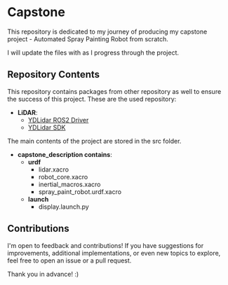 # Capstone

This repository is dedicated to my journey of producing my capstone project - Automated Spray Painting Robot from scratch.

I will update the files with as I progress through the project.

## Repository Contents
This repository contains packages from other repository as well to ensure the success of this project.
These are the used repository:
- **LiDAR**:
  - [YDLidar ROS2 Driver](https://github.com/YDLIDAR/ydlidar_ros2_driver.git)
  - [YDLidar SDK](https://github.com/YDLIDAR/YDLidar-SDK.git)
   
The main contents of the project are stored in the src folder.
- **capstone_description contains**:
  - **urdf**
    - lidar.xacro
    - robot_core.xacro
    - inertial_macros.xacro
    - spray_paint_robot.urdf.xacro
  - **launch**
     - display.launch.py

## Contributions
I'm open to feedback and contributions! If you have suggestions for improvements, additional implementations, or even new topics to explore, feel free to open an issue or a pull request.

Thank you in advance! :)

